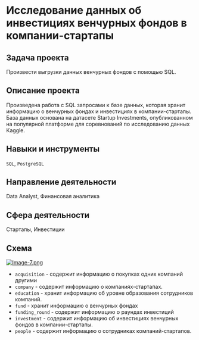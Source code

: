 # Исследование данных об инвестициях венчурных фондов в компании-стартапы
## Задача проекта
Произвести выгрузки данных венчурных фондов с помощью SQL.

## Описание проекта
Произведена работа с SQL запросами к базе данных, которая хранит информацию о 
венчурных фондах и инвестициях в компании-стартапы. 
База данных основана на датасете Startup Investments, опубликованном на популярной платформе 
для соревнований по исследованию данных Kaggle. 

## Навыки и инструменты
`SQL`, `PostgreSQL`

## Направление деятельности
Data Analyst, Финансовая аналитика

## Сфера деятельности
Стартапы, Инвестиции

## Схема
[![Image-7.png](https://i.postimg.cc/pTCNzYcd/Image-7.png)](https://postimg.cc/hzX3qxBF)

* `acquisition` - содержит информацию о покупках одних компаний другими
* `company` - содержит информацию о компаниях-стартапах.</br>
* `education` - хранит информацию об уровне образования сотрудников компаний.
* `fund` - хранит информацию о венчурных фондах 
* `funding_round` - содержит информацию о раундах инвестиций
* `investment` - содержит информацию об инвестициях венчурных фондов в компании-стартапы.
* `people` - содержит информацию о сотрудниках компаний-стартапов.
